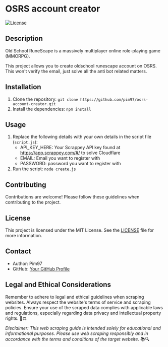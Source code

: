 # OSRS account creator

[![License](https://img.shields.io/badge/license-MIT-blue.svg)](LICENSE)

## Description

Old School RuneScape is a massively multiplayer online role-playing game (MMORPG).

This project allows you to create oldschool runescape account on OSRS. This won't verify the email, just solve all the anti bot related matters.

## Installation

1. Clone the repository: `git clone https://github.com/pim97/osrs-account-creator.git`
2. Install the dependencies: `npm install`

## Usage

1. Replace the following details with your own details in the script file (`script.js`):
   - API_KEY_HERE: Your Scrappey API key found at https://app.scrappey.com/#/ to solve Cloudflare
   - EMAIL: Email you want to register with
   - PASSWORD: password you want to register with
2. Run the script: `node create.js`

## Contributing

Contributions are welcome! Please follow these guidelines when contributing to the project.

## License

This project is licensed under the MIT License. See the [LICENSE](LICENSE) file for more information.

## Contact

- Author: Pim97
- GitHub: [Your GitHub Profile](https://github.com/pim97/)

## Legal and Ethical Considerations

Remember to adhere to legal and ethical guidelines when scraping websites. Always respect the website's terms of service and scraping policies. Ensure your use of the scraped data complies with applicable laws and regulations, especially regarding data privacy and intellectual property rights. 🚫⚖️

*Disclaimer: This web scraping guide is intended solely for educational and informational purposes. Please use web scraping responsibly and in accordance with the terms and conditions of the target website.* 📚🔍
